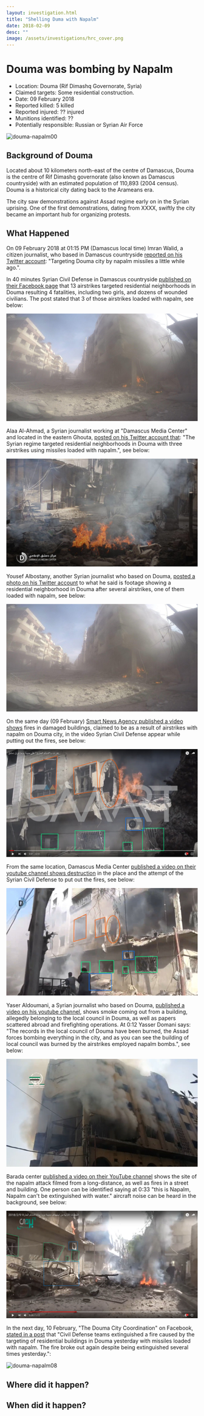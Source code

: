 ```yaml
---
layout: investigation.html
title: "Shelling Duma with Napalm"
date: 2018-02-09
desc: ""
image: /assets/investigations/hrc_cover.png
---
```


# Douma was bombing by Napalm

- Location: Douma (Rif Dimashq Governorate, Syria)
- Claimed targets: Some residential construction.
- Date: 09 February 2018
- Reported killed: 5 killed
- Reported injured: ?? injured
- Munitions identified: ??
- Potentially responsible: Russian or Syrian Air Force

![douma-napalm00](assets/duma-napalm00.jpg)

## Background of Douma

Located about 10 kilometers north-east of the centre of Damascus, Douma is the centre of Rif Dimashq governorate (also known as Damascus countryside) with an estimated population of 110,893 (2004 census). Douma is a historical city dating back to the Arameans era.

The city saw demonstrations against Assad regime early on in the Syrian uprising. One of the first demonstrations, dating from XXXX, swiftly the city became an important hub for organizing protests. 

## What Happened

On 09 February 2018 at 01:15 PM (Damascus local time) Imran Walid, a citizen journalist, who based in Damascus countryside [reported on his Twitter account](https://twitter.com/Omran_Almansi/status/961921399232311296): "Targeting Douma city by napalm missiles a little while ago.".

In 40 minutes Syrian Civil Defense in Damascus countryside [published on their Facebook page](https://www.facebook.com/SCDrifdimashq/posts/2092827634075868) that 13 airstrikes targeted residential neighborhoods in Douma resulting 4 fatalities, including two girls, and dozens of wounded civilians. The post stated that 3 of those airstrikes loaded with napalm, see below:

![duma-napalm01](assets/douma-napalm01.jpg)

Alaa Al-Ahmad, a Syrian journalist working at "Damascus Media Center" and located in the eastern Ghouta, [posted on his Twitter account that](https://twitter.com/Press_Alaaahmad/status/961935319108071424): "The Syrian regime targeted residential neighborhoods in Douma with three airstrikes using missiles loaded with napalm.", see below:

![douma-napalm02](assets/douma-napalm02.jpg)

Yousef Albostany, another Syrian journalist who based on Douma, [posted a photo on his Twitter account](https://twitter.com/YousefAlbostany/status/961981527868440577) to what he said is footage showing a residential neighborhood in Douma after several airstrikes, one of them loaded with napalm, see below:

![douma-napalm04](assets/douma-napalm04.jpg)

On the same day (09 February) [Smart News Agency published a video shows](https://www.youtube.com/watch?v=CUDnCmLVUTc) fires in damaged buildings, claimed to be as a result of airstrikes with napalm on Douma city, in the video Syrian Civil Defense appear while putting out the fires, see below:

![douma-napalm05](assets/douma-napalm05.jpg)

From the same location, Damascus Media Center [published a video on their youtube channel shows destruction](https://www.youtube.com/watch?v=7N_aCjMEPbs) in the place and the attempt of the Syrian Civil Defense to put out the fires, see below:

![douma-napalm06](assets/douma-napalm06.jpg)

Yaser Aldoumani, a Syrian journalist who based on Douma, [published a video on his youtube channel](https://www.youtube.com/watch?v=uiXle6468Zc), shows smoke coming out from a building, allegedly belonging to the local council in Douma, as well as papers scattered abroad and firefighting operations. At 0:12 Yasser Domani says: "The records in the local council of Douma have been burned, the Assad forces bombing everything in the city, and as you can see the building of local council was burned by the airstrikes employed napalm bombs.", see below:

![douma-napalm07](assets/douma-napalm07.jpg)

Barada center [published a video on their YouTube channel](https://www.youtube.com/watch?v=wK2PbJNvci0) shows the site of the napalm attack filmed from a long-distance, as well as fires in a street and building. One person can be identified saying at 0:33 "this is Napalm,  Napalm can't be extinguished with water." aircraft noise can be heard in the background, see below:

![douma-napalm08](assets/douma-napalm08.jpg)

In the next day, 10 February, "The Douma City Coordination" on Facebook, [stated in a post](https://www.facebook.com/Douma.Revolution.2011/posts/1672415679506007) that "Civil Defense teams extinguished a fire caused by the targeting of residential buildings in Douma yesterday with missiles loaded with napalm. The fire broke out again despite being extinguished several times yesterday.":

![douma-napalm08](assets/douma-napalm08.png)

## Where did it happen?



## When did it happen?

